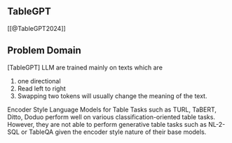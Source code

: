 
## TableGPT
[[@TableGPT2024]]
## Problem Domain

[TableGPT] LLM are trained mainly on texts which are
1. one directional
2. Read left to right
3. Swapping two tokens will usually change the meaning of the text.

Encoder Style Language Models for Table Tasks such as TURL, TaBERT, Ditto, Doduo perform well on various classification-oriented table tasks. However, they are not able to perform generative table tasks such as NL-2-SQL or TableQA given the encoder style nature of their base models. 


